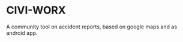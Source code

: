 CIVI-WORX
=========

A community tool on accident reports, based on google maps and as android app.
